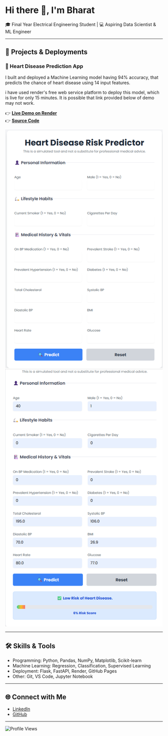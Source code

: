 # Hi there 👋, I'm Bharat

🎓 Final Year Electrical Engineering Student | 💻 Aspiring Data Scientist & ML Engineer  

---

## 🚀 Projects & Deployments

### 🔹 Heart Disease Prediction App
I built and deployed a Machine Learning model having 94% accuracy, that predicts the chance of heart disease using 14 input features.  


i have used render's free web service platform to deploy this model, which is live for only 15 minutes. It is possible that link provided below of demo may not work.

👉 **[Live Demo on Render](https://heart-disease-prediction-k0qo.onrender.com)**  
👉 **[Source Code](https://github.com/Bharat-css/heart_disease_prediction)**  

![App Screenshot](https://github.com/Bharat-css/heart_disease_prediction/blob/master/screenshorts/Screenshot%202025-09-19%20123640.png)
![](https://github.com/Bharat-css/heart_disease_prediction/blob/master/screenshorts/Screenshot%202025-09-19%20123720.png)

---

## 🛠️ Skills & Tools
- Programming: Python, Pandas, NumPy, Matplotlib, Scikit-learn  
- Machine Learning: Regression, Classification, Supervised Learning  
- Deployment: Flask, FastAPI, Render, GitHub Pages  
- Other: Git, VS Code, Jupyter Notebook  

---

## 🌐 Connect with Me
- [LinkedIn](https://www.linkedin.com/in/bharatrathod2233/)  
- [GitHub](https://github.com/Bharat-css)

---

![Profile Views](https://komarev.com/ghpvc/?username=Bharat-css&style=flat-square)
